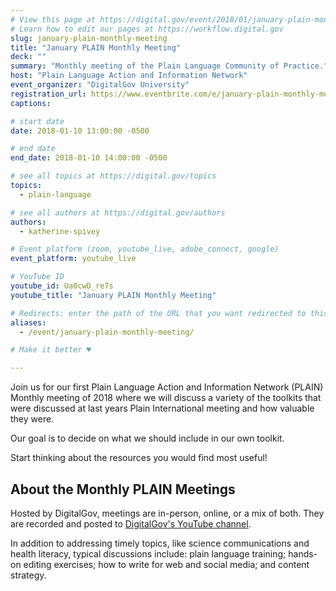 ```yaml
---
# View this page at https://digital.gov/event/2018/01/january-plain-monthly-meeting
# Learn how to edit our pages at https://workflow.digital.gov
slug: january-plain-monthly-meeting
title: "January PLAIN Monthly Meeting"
deck: ""
summary: "Monthly meeting of the Plain Language Community of Practice."
host: "Plain Language Action and Information Network"
event_organizer: "DigitalGov University"
registration_url: https://www.eventbrite.com/e/january-plain-monthly-meeting-registration-41577411156
captions: 

# start date
date: 2018-01-10 13:00:00 -0500

# end date
end_date: 2018-01-10 14:00:00 -0500

# see all topics at https://digital.gov/topics
topics: 
  - plain-language

# see all authors at https://digital.gov/authors
authors: 
  - katherine-spivey

# Event platform (zoom, youtube_live, adobe_connect, google)
event_platform: youtube_live

# YouTube ID
youtube_id: Ua0cwD_re7s
youtube_title: "January PLAIN Monthly Meeting"

# Redirects: enter the path of the URL that you want redirected to this page
aliases: 
  - /event/january-plain-monthly-meeting/

# Make it better ♥

---
```


Join us for our first Plain Language Action and Information Network (PLAIN) Monthly meeting of 2018 where we will discuss a variety of the toolkits that were discussed at last years Plain International meeting and how valuable they were.

Our goal is to decide on what we should include in our own toolkit.

Start thinking about the resources you would find most useful!


## About the Monthly PLAIN Meetings

Hosted by DigitalGov, meetings are in-person, online, or a mix of both. They are recorded and posted to [DigitalGov's YouTube channel](https://www.youtube.com/c/digitalgov).

In addition to addressing timely topics, like science communications and health literacy, typical discussions include: plain language training; hands-on editing exercises; how to write for web and social media; and content strategy.
